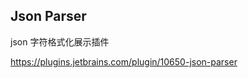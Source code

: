 ## Json Parser

json 字符格式化展示插件

https://plugins.jetbrains.com/plugin/10650-json-parser































































